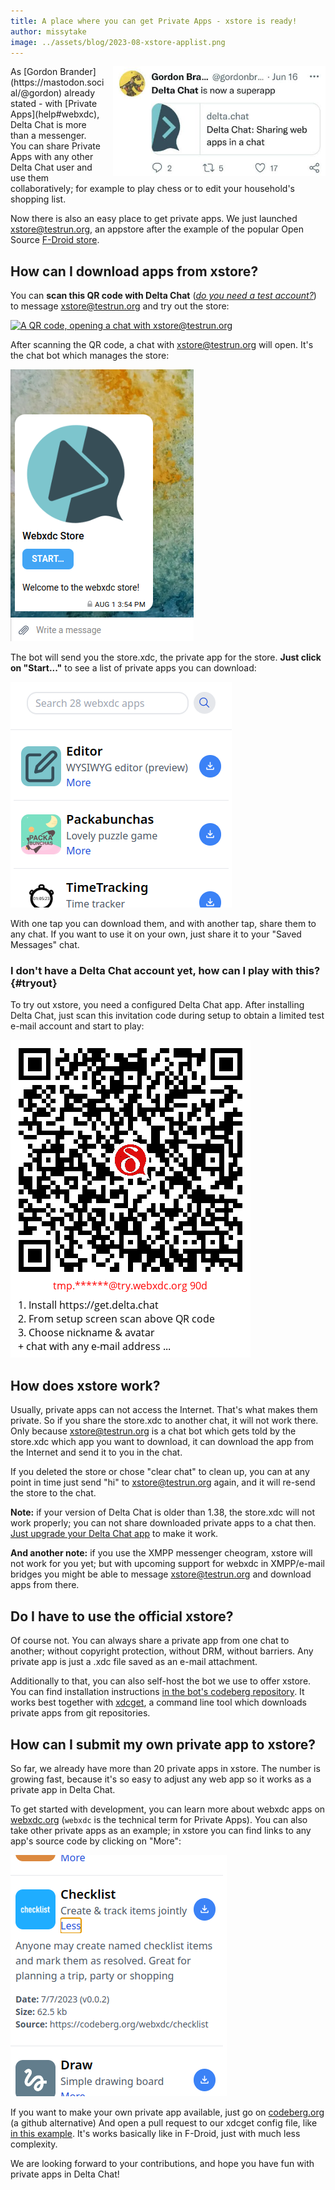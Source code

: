 ```yaml
---
title: A place where you can get Private Apps - xstore is ready!
author: missytake
image: ../assets/blog/2023-08-xstore-applist.png
---
```


<img src="../assets/blog/gordon_superapp.jpg" width="340" style="float:right; margin-left:1em;" />  
As [Gordon Brander](https://mastodon.social/@gordon) already stated -
with [Private Apps](help#webxdc),
Delta Chat is more than a messenger.
You can share Private Apps with any other Delta Chat user
and use them collaboratively;
for example to play chess
or to edit your household's shopping list.

<!-- toot: make fun of Musk's X-thing: while some billionaires are talking about everything-apps, we are delivering it: [xstore@testrun.org](mailto:xstore@testrun.org) -->

Now there is also an easy place to get private apps.
We just launched [xstore@testrun.org](mailto:xstore@testrun.org),
an appstore after the example
of the popular Open Source [F-Droid store](https://f-droid.org/).

## How can I download apps from xstore?

You can **scan this QR code with Delta Chat**
([*do you need a test account?*](#tryout))
to message [xstore@testrun.org](mailto:xstore@testrun.org)
and try out the store:

[![A QR code, opening a chat with xstore@testrun.org](../assets/blog/xstore-testrun.org-verification.jpg)](OPENPGP4FPR::loremipsum)

After scanning the QR code,
a chat with [xstore@testrun.org](mailto:xstore@testrun.org) will open.
It's the chat bot
which manages the store:

![In the chat with xstore@testrun.org, you can press start to open the store.](../assets/blog/2023-08-xstore-start.png)

The bot will send you the store.xdc,
the private app for the store.
**Just click on "Start..."**
to see a list of private apps you can download:

![In the store app, you can see a list of private apps.](../assets/blog/2023-08-xstore-applist.png)

With one tap you can download them,
and with another tap,
share them to any chat.
If you want to use it on your own,
just share it to your "Saved Messages" chat.

### I don't have a Delta Chat account yet, how can I play with this?  {#tryout}

To try out xstore,
you need a configured Delta Chat app.
After installing Delta Chat,
just scan this invitation code
during setup
to obtain a limited test e-mail account
and start to play:

[![A QR invite code to get a limited e-mail account at try.webxdc.org.](../assets/blog/try-webxdc-token.png)](DCACCOUNT:https://mailadm.try.webxdc.org/?t=90d_f7v5c5xrtntpkqe&n=try90d)

## How does xstore work?

Usually,
private apps can not access the Internet.
That's what makes them private.
So if you share the store.xdc to another chat,
it will not work there.
Only because
[xstore@testrun.org](mailto:xstore@testrun.org)
is a chat bot which gets told by the store.xdc
which app you want to download,
it can download the app from the Internet
and send it to you in the chat.

If you deleted the store or
chose "clear chat" to clean up,
you can at any point in time just send "hi"
to [xstore@testrun.org](mailto:xstore@testrun.org) again,
and it will re-send the store to the chat.

**Note:**
if your version of Delta Chat is older than 1.38,
the store.xdc will not work properly;
you can not share downloaded private apps to a chat then.
[Just upgrade your Delta Chat app](download)
to make it work.

**And another note:**
if you use the XMPP messenger cheogram,
xstore will not work for you yet;
but with upcoming support for webxdc in XMPP/e-mail bridges
you might be able to message [xstore@testrun.org](mailto:xstore@testrun.org)
and download apps from there.

## Do I have to use the official xstore?

Of course not.
You can always share a private app from one chat to another;
without copyright protection,
without DRM,
without barriers.
Any private app is just a .xdc file
saved as an e-mail attachment.

Additionally to that,
you can also self-host the bot
we use to offer xstore.
You can find installation instructions
[in the bot's codeberg repository](https://codeberg.org/webxdc/store/#setting-up-the-bot).
It works best together with [xdcget](https://codeberg.org/webxdc/xdcget/),
a command line tool
which downloads private apps
from git repositories.

## How can I submit my own private app to xstore?

So far,
we already have more than 20 private apps in xstore.
The number is growing fast,
because it's so easy to adjust any web app
so it works as a private app in Delta Chat.

To get started with development,
you can learn more about webxdc apps on [webxdc.org](https://webxdc.org)
(`webxdc` is the technical term for Private Apps).
You can also take other private apps as an example;
in xstore you can find links to any app's source code
by clicking on "More":

![Details of the checklist app, it shows a description, date, file size, and link to source code.](../assets/blog/2023-08-xstore-more.png)

If you want to make your own private app available,
just go on [codeberg.org](https://codeberg.org/webxdc/xdcget)
(a github alternative)
And open a pull request to our xdcget config file,
like [in this example](https://codeberg.org/webxdc/xdcget/pulls/50).
It's works basically like in F-Droid,
just with much less complexity.

We are looking forward to your contributions,
and hope you have fun with private apps in Delta Chat!

